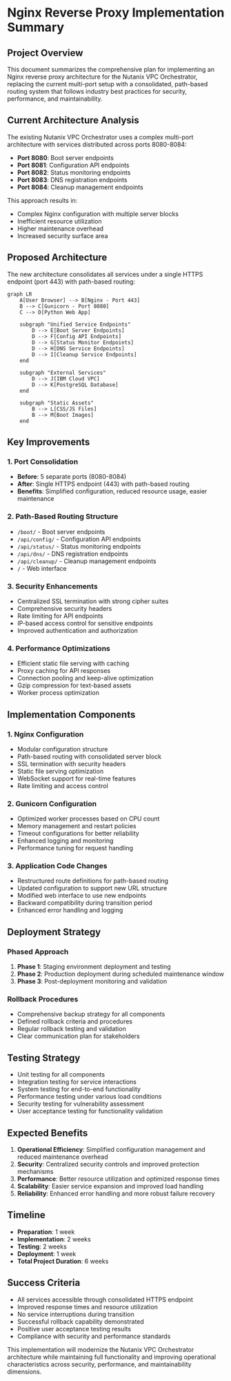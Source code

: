 # Nginx Reverse Proxy Implementation Summary

## Project Overview
This document summarizes the comprehensive plan for implementing an Nginx reverse proxy architecture for the Nutanix VPC Orchestrator, replacing the current multi-port setup with a consolidated, path-based routing system that follows industry best practices for security, performance, and maintainability.

## Current Architecture Analysis
The existing Nutanix VPC Orchestrator uses a complex multi-port architecture with services distributed across ports 8080-8084:
- **Port 8080**: Boot server endpoints
- **Port 8081**: Configuration API endpoints
- **Port 8082**: Status monitoring endpoints
- **Port 8083**: DNS registration endpoints
- **Port 8084**: Cleanup management endpoints

This approach results in:
- Complex Nginx configuration with multiple server blocks
- Inefficient resource utilization
- Higher maintenance overhead
- Increased security surface area

## Proposed Architecture
The new architecture consolidates all services under a single HTTPS endpoint (port 443) with path-based routing:

```mermaid
graph LR
    A[User Browser] --> B[Nginx - Port 443]
    B --> C[Gunicorn - Port 8080]
    C --> D[Python Web App]
    
    subgraph "Unified Service Endpoints"
        D --> E[Boot Server Endpoints]
        D --> F[Config API Endpoints]
        D --> G[Status Monitor Endpoints]
        D --> H[DNS Service Endpoints]
        D --> I[Cleanup Service Endpoints]
    end
    
    subgraph "External Services"
        D --> J[IBM Cloud VPC]
        D --> K[PostgreSQL Database]
    end
    
    subgraph "Static Assets"
        B --> L[CSS/JS Files]
        B --> M[Boot Images]
    end
```

## Key Improvements

### 1. Port Consolidation
- **Before**: 5 separate ports (8080-8084)
- **After**: Single HTTPS endpoint (443) with path-based routing
- **Benefits**: Simplified configuration, reduced resource usage, easier maintenance

### 2. Path-Based Routing Structure
- `/boot/` - Boot server endpoints
- `/api/config/` - Configuration API endpoints
- `/api/status/` - Status monitoring endpoints
- `/api/dns/` - DNS registration endpoints
- `/api/cleanup/` - Cleanup management endpoints
- `/` - Web interface

### 3. Security Enhancements
- Centralized SSL termination with strong cipher suites
- Comprehensive security headers
- Rate limiting for API endpoints
- IP-based access control for sensitive endpoints
- Improved authentication and authorization

### 4. Performance Optimizations
- Efficient static file serving with caching
- Proxy caching for API responses
- Connection pooling and keep-alive optimization
- Gzip compression for text-based assets
- Worker process optimization

## Implementation Components

### 1. Nginx Configuration
- Modular configuration structure
- Path-based routing with consolidated server block
- SSL termination with security headers
- Static file serving optimization
- WebSocket support for real-time features
- Rate limiting and access control

### 2. Gunicorn Configuration
- Optimized worker processes based on CPU count
- Memory management and restart policies
- Timeout configurations for better reliability
- Enhanced logging and monitoring
- Performance tuning for request handling

### 3. Application Code Changes
- Restructured route definitions for path-based routing
- Updated configuration to support new URL structure
- Modified web interface to use new endpoints
- Backward compatibility during transition period
- Enhanced error handling and logging

## Deployment Strategy

### Phased Approach
1. **Phase 1**: Staging environment deployment and testing
2. **Phase 2**: Production deployment during scheduled maintenance window
3. **Phase 3**: Post-deployment monitoring and validation

### Rollback Procedures
- Comprehensive backup strategy for all components
- Defined rollback criteria and procedures
- Regular rollback testing and validation
- Clear communication plan for stakeholders

## Testing Strategy
- Unit testing for all components
- Integration testing for service interactions
- System testing for end-to-end functionality
- Performance testing under various load conditions
- Security testing for vulnerability assessment
- User acceptance testing for functionality validation

## Expected Benefits
1. **Operational Efficiency**: Simplified configuration management and reduced maintenance overhead
2. **Security**: Centralized security controls and improved protection mechanisms
3. **Performance**: Better resource utilization and optimized response times
4. **Scalability**: Easier service expansion and improved load handling
5. **Reliability**: Enhanced error handling and more robust failure recovery

## Timeline
- **Preparation**: 1 week
- **Implementation**: 2 weeks
- **Testing**: 2 weeks
- **Deployment**: 1 week
- **Total Project Duration**: 6 weeks

## Success Criteria
- All services accessible through consolidated HTTPS endpoint
- Improved response times and resource utilization
- No service interruptions during transition
- Successful rollback capability demonstrated
- Positive user acceptance testing results
- Compliance with security and performance standards

This implementation will modernize the Nutanix VPC Orchestrator architecture while maintaining full functionality and improving operational characteristics across security, performance, and maintainability dimensions.